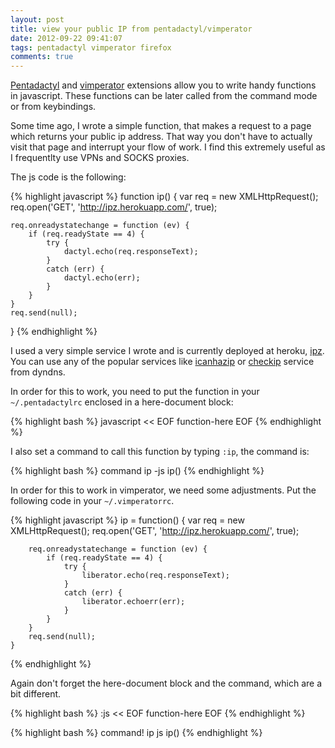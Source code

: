 ```yaml
---
layout: post
title: view your public IP from pentadactyl/vimperator
date: 2012-09-22 09:41:07
tags: pentadactyl vimperator firefox
comments: true
---
```

[Pentadactyl](http://5digits.org/pentadactyl/) and [vimperator](http://www.vimperator.org/vimperator)
extensions allow you to write handy functions in javascript. These
functions can be later called from the command mode or from keybindings.

Some time ago, I wrote a simple function, that makes a request to a page which returns your
public ip address. That way you don't have to actually visit that page and interrupt your
flow of work. I find this extremely useful as I frequentlty use VPNs and SOCKS proxies.

The js code is the following:

{% highlight javascript %}
function ip() {
    var req = new XMLHttpRequest();
    req.open('GET', 'http://ipz.herokuapp.com/', true);

    req.onreadystatechange = function (ev) {
        if (req.readyState == 4) {
            try {
                dactyl.echo(req.responseText);
            }
            catch (err) {
                dactyl.echo(err);
            }
        }
    }
    req.send(null);
}
{% endhighlight %}

I used a very simple service I wrote and is currently deployed at heroku,
[ipz](https://github.com/tlatsas/ipz). You can use any of the popular services
like [icanhazip](http://www.icanhazip.com/) or [checkip](http://checkip.dyndns.org)
service from dyndns.

In order for this to work, you need to put the function in your `~/.pentadactylrc` enclosed
in a here-document block:

{% highlight bash %}
javascript << EOF
 function-here
EOF
{% endhighlight %}

I also set a command to call this function by typing `:ip`, the command is:

{% highlight bash %}
command ip -js ip()
{% endhighlight %}

In order for this to work in vimperator, we need some adjustments. Put the following code in your
`~/.vimperatorrc`.

{% highlight javascript %}
    ip = function() {
        var req = new XMLHttpRequest();
        req.open('GET', 'http://ipz.herokuapp.com/', true);

        req.onreadystatechange = function (ev) {
            if (req.readyState == 4) {
                try {
                    liberator.echo(req.responseText);
                }
                catch (err) {
                    liberator.echoerr(err);
                }
            }
        }
        req.send(null);
    }
{% endhighlight %}

Again don't forget the here-document block and the command, which are a bit different.

{% highlight bash %}
:js << EOF
 function-here
EOF
{% endhighlight %}

{% highlight bash %}
command! ip js ip()
{% endhighlight %}
